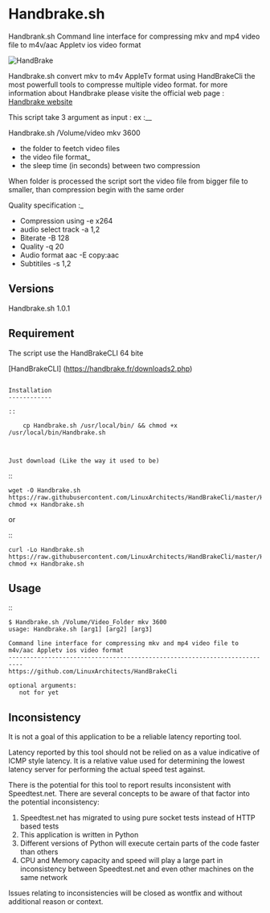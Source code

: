 Handbrake.sh
=============

Handbrank.sh Command line interface for compressing mkv and mp4 video file to m4v/aac Appletv ios video format

![HandBrake](https://handbrake.fr/img/logo.png)


Handbrake.sh convert mkv to m4v AppleTv format using HandBrakeCli the most powerfull tools to compresse multiple video format.
for more information about Handbrake please visite the official web page :
[ Handbrake website ](https://trac.handbrake.fr/wiki/CLIGuide)

This script take 3 argument as input :
ex :__

Handbrake.sh /Volume/video mkv 3600

- the folder to feetch video files
- the video file format_
- the sleep time (in seconds) between two compression

When folder is processed the script sort the video file from bigger file to smaller, than compression begin with the same order

Quality specification :_

- Compression using -e x264
- audio select track -a 1,2
- Biterate -B 128
- Quality -q 20
- Audio format aac -E copy:aac
- Subtitiles -s 1,2

Versions
--------
Handbrake.sh 1.0.1


Requirement
------------

The script use the HandBrakeCLI 64 bite

[HandBrakeCLI] (https://handbrake.fr/downloads2.php)


~~~~~~~~~~~~~~~~~~~

Installation
------------

::

    cp Handbrake.sh /usr/local/bin/ && chmod +x /usr/local/bin/Handbrake.sh



Just download (Like the way it used to be)
~~~~~~~~~~~~~~~~~~~~~~~~~~~~~~~~~~~~~~~~~~

::

    wget -O Handbrake.sh https://raw.githubusercontent.com/LinuxArchitects/HandBrakeCli/master/Handbrake.sh
    chmod +x Handbrake.sh

or

::

    curl -Lo Handbrake.sh https://raw.githubusercontent.com/LinuxArchitects/HandBrakeCli/master/Handbrake.sh
    chmod +x Handbrake.sh

Usage
-----

::

    $ Handbrake.sh /Volume/Video_Folder mkv 3600
    usage: Handbrake.sh [arg1] [arg2] [arg3]

    Command line interface for compressing mkv and mp4 video file to m4v/aac Appletv ios video format
    --------------------------------------------------------------------------
    https://github.com/LinuxArchitects/HandBrakeCli

    optional arguments:
       not for yet

Inconsistency
-------------

It is not a goal of this application to be a reliable latency reporting tool.

Latency reported by this tool should not be relied on as a value indicative of ICMP
style latency. It is a relative value used for determining the lowest latency server
for performing the actual speed test against.

There is the potential for this tool to report results inconsistent with Speedtest.net.
There are several concepts to be aware of that factor into the potential inconsistency:

1. Speedtest.net has migrated to using pure socket tests instead of HTTP based tests
2. This application is written in Python
3. Different versions of Python will execute certain parts of the code faster than others
4. CPU and Memory capacity and speed will play a large part in inconsistency between
   Speedtest.net and even other machines on the same network

Issues relating to inconsistencies will be closed as wontfix and without
additional reason or context.
